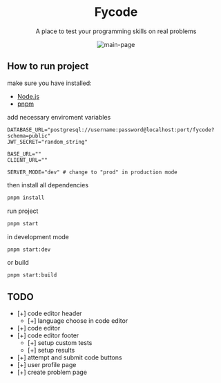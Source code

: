 <h1 align="center">Fycode</h1>

<p align="center">A place to test your programming skills on real problems</p>
<p align="center"><img src="./public/main.png" alt="main-page" /></p>

## How to run project

make sure you have installed:

- [Node.js](https://nodejs.org/en/)
- [pnpm](https://pnpm.io/)

add necessary enviroment variables

```env
DATABASE_URL="postgresql://username:password@localhost:port/fycode?schema=public"
JWT_SECRET="random_string"

BASE_URL=""
CLIENT_URL=""

SERVER_MODE="dev" # change to "prod" in production mode
```

then install all dependencies

```bash
pnpm install
```

run project

```bash
pnpm start
```

in development mode

```bash
pnpm start:dev
```

or build

```bash
pnpm start:build
```

## TODO

- [+] code editor header
  - [+] language choose in code editor
- [+] code editor
- [+] code editor footer
  - [+] setup custom tests
  - [+] setup results
- [+] attempt and submit code buttons
- [+] user profile page
- [+] create problem page
